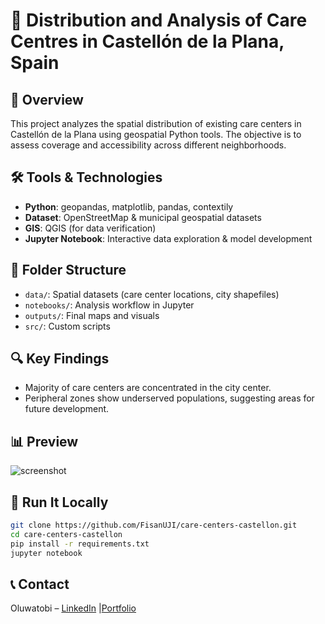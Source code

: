 # 🏥 Distribution and Analysis of Care Centres in Castellón de la Plana, Spain

## 📌 Overview
This project analyzes the spatial distribution of existing care centers in Castellón de la Plana using geospatial Python tools. The objective is to assess coverage and accessibility across different neighborhoods.

## 🛠 Tools & Technologies
- **Python**: geopandas, matplotlib, pandas, contextily
- **Dataset**: OpenStreetMap & municipal geospatial datasets
- **GIS**: QGIS (for data verification)
- **Jupyter Notebook**: Interactive data exploration & model development

## 📂 Folder Structure
- `data/`: Spatial datasets (care center locations, city shapefiles)
- `notebooks/`: Analysis workflow in Jupyter
- `outputs/`: Final maps and visuals
- `src/`: Custom scripts


## 🔍 Key Findings
- Majority of care centers are concentrated in the city center.
- Peripheral zones show underserved populations, suggesting areas for future development.

## 📊 Preview
![screenshot](outputs/figures/care_centers_map.png)

## 🚀 Run It Locally
```bash
git clone https://github.com/FisanUJI/care-centers-castellon.git
cd care-centers-castellon
pip install -r requirements.txt
jupyter notebook
```
## 📞 Contact
Oluwatobi – [LinkedIn](https://www.linkedin.com/in/oeadefisan/) |[Portfolio](https://linktr.ee/oeadefisan)